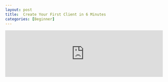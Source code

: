 ```yaml
---
layout: post
title:  Create Your First Client in 6 Minutes
categories: [Beginner]
---
```


<iframe allowfullscreen="" frameborder="0" width="100%" src="https://www.youtube.com/embed/FHOlIL3OnwI?clip=&amp;clipt=EAAYAA%3D%3D"></iframe>
